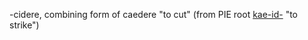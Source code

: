 -cidere, combining form of caedere "to cut" (from PIE root [kae-id-](https://www.etymonline.com/word/*kae-id-?ref=etymonline_crossreference "Etymology, meaning and definition of *kae-id-") "to strike")